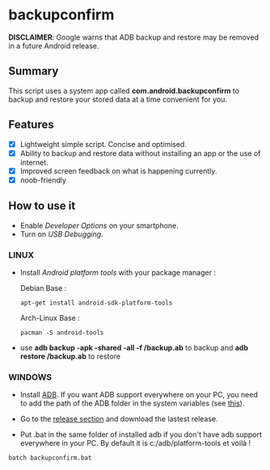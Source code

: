 # backupconfirm
**DISCLAIMER**: Google warns that ADB backup and restore may be removed in a future Android release.

## Summary
This script uses a system app called **com.android.backupconfirm** to backup and restore your stored data at a time convenient for you.

## Features
* [X] Lightweight simple script. Concise and optimised.
* [X] Ability to backup and restore data without installing an app or the use of internet.
* [X] Improved screen feedback on what is happening currently.
* [X] noob-friendly

## How to use it 
- Enable *Developer Options* on your smartphone.
- Turn on *USB Debugging*.

### LINUX
- Install *Android platform tools* with your package manager :

 	Debian Base : 
 	```console
	apt-get install android-sdk-platform-tools
 	```
 	Arch-Linux Base :
 	```console
 	pacman -S android-tools
	```

- use **adb backup -apk -shared -all -f <filepath>/backup.ab** to backup and **adb restore <filepath>/backup.ab** to restore


### WINDOWS
- Install [ADB](https://dl.google.com/android/repository/platform-tools-latest-windows.zip). If you want ADB support everywhere on your PC, you need to add the path of the ADB folder in the system variables (see [this](https://www.xda-developers.com/adb-fastboot-any-directory-windows-linux/)).

- Go to the [release section](https://github.com/KelvinCrag/backupconfirm/releases) and download the lastest release.

- Put .bat in the same folder of installed adb if you don't have adb support everywhere in your PC. By default it is c:/adb/platform-tools et voilà !

```
batch backupconfirm.bat
```

